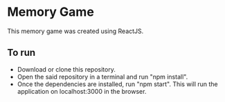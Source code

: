 # Memory Game

This memory game was created using ReactJS.

## To run
- Download or clone this repository.
- Open the said repository in a terminal and run "npm install".
- Once the dependencies are installed, run "npm start". This will run the application on localhost:3000 in the browser.
